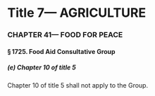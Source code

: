 
# Title 7— AGRICULTURE
### CHAPTER 41— FOOD FOR PEACE
#### § 1725. Food Aid Consultative Group
##### (e) Chapter 10 of title 5

Chapter 10 of title 5 shall not apply to the Group.
